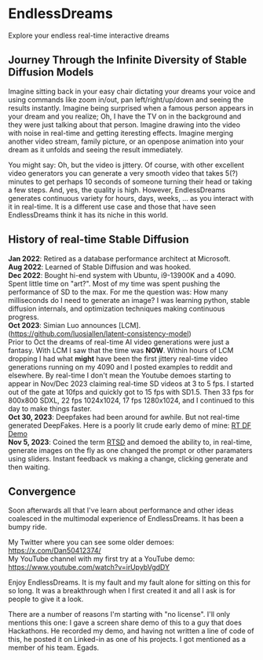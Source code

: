 # EndlessDreams
Explore your endless real-time interactive dreams

## Journey Through the Infinite Diversity of Stable Diffusion Models
Imagine sitting back in your easy chair dictating your dreams your voice and using commands like zoom in/out, pan left/right/up/down and seeing the results instantly. Imagine being surprised when a famous person appears in your dream and you realize; Oh, I have the TV on in the background and they were just talking about that person. Imagine drawing into the video with noise in real-time and getting iteresting effects. Imagine merging another video stream, family picture, or an openpose animation into your dream as it unfolds and seeing the result immediately.

You might say: Oh, but the video is jittery. Of course, with other excellent video generators you can generate a very smooth video that takes 5(?) minutes to get perhaps 10 seconds of someone turning their head or taking a few steps. And, yes, the quality is high. However, EndlessDreams generates continuous variety for hours, days, weeks, ... as you interact with it in real-time. It is a different use case and those that have seen EndlessDreams think it has its niche in this world.

## History of real-time Stable Diffusion
**Jan 2022**: Retired as a database performance architect at Microsoft.  
**Aug 2022**: Learned of Stable Diffusion and was hooked.  
**Dec 2022**: Bought hi-end system with Ubuntu, i9-13900K and a 4090.  
Spent little time on "art?". Most of my time was spent pushing the performance of SD to the max. For me the question was: How many milliseconds do I need to generate an image? I was learning python, stable diffusion internals, and optimization techniques making continuous progress.  
**Oct 2023**: Simian Luo announces [LCM].(https://github.com/luosiallen/latent-consistency-model)  
Prior to Oct the dreams of real-time AI video generations were just a fantasy. With LCM I saw that the time was **NOW**. Within hours of LCM dropping I had what **might** have been the first jittery real-time video generations running on my 4090 and I posted examples to reddit and elsewhere. By real-time I don't mean the Youtube demoes starting to appear in Nov/Dec 2023 claiming real-time SD videos at 3 to 5 fps. I started out of the gate at 10fps and quickly got to 15 fps with SD1.5. Then 33 fps for 800x800 SDXL, 22 fps 1024x1024, 17 fps 1280x1024, and I continued to this day to make things faster.  
**Oct 30, 2023**: Deepfakes had been around for awhile. But not real-time generated DeepFakes. Here is a poorly lit crude early demo of mine: [RT DF Demo](https://www.reddit.com/r/StableDiffusion/comments/17kekea/demo_of_realtime15fps_camera_capture_plus_sd/)  
**Nov 5, 2023**: Coined the term [RTSD](https://www.reddit.com/r/StableDiffusion/comments/17ovxqq/rtsd_real_time_stable_diffusion_powered_by_lcm/) and demoed the ability to, in real-time, generate images on the fly as one changed the prompt or other paramaters using sliders. Instant feedback vs making a change, clicking generate and then waiting.

## Convergence
Soon afterwards all that I've learn about performance and other ideas coalesced in the multimodal experience of EndlessDreams. It has been a bumpy ride.

My Twitter where you can see some older demoes:  https://x.com/Dan50412374/  
My YouTube channel with my first try at a YouTube demo: https://www.youtube.com/watch?v=irUpybVgdDY  

Enjoy EndlessDreams. It is my fault and my fault alone for sitting on this for so long. It was a breakthrough when I first created it and all I ask is for people to give it a look.

There are a number of reasons I'm starting with "no license". I'll only mentions this one: I gave a screen share demo of this to a guy that does Hackathons. He recorded my demo, and having not written a line of code of this, he posted it on Linked-in as one of his projects. I got mentioned as a member of his team. Egads.  

